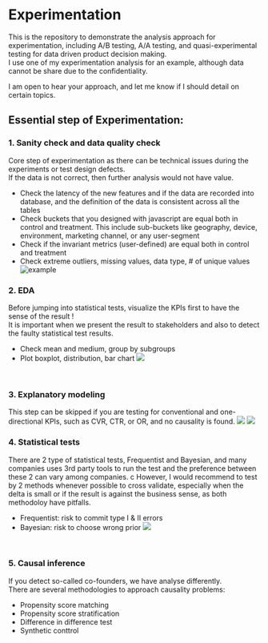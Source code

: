# Experimentation
This is the repository to demonstrate the analysis approach for experimentation, including A/B testing, A/A testing, and quasi-experimental testing for data driven product decision making. <br>
I use one of my experimentation analysis for an example, although data cannot be share due to the confidentiality. <br>

I am open to hear your approach, and let me know if I should detail on certain topics.<br>

## Essential step of Experimentation:
### 1. Sanity check and data quality check
Core step of experimentation as there can be technical issues during the experiments or test design defects. <br>
If the data is not correct, then further analysis would not have value.
- Check the latency of the new features and if the data are recorded into database, and the definition of the data is consistent across all the tables
- Check buckets that you designed with javascript are equal both in control and treatment. This include sub-buckets like geography, device, environment, marketing channel, or any user-segment 
- Check if the invariant metrics (user-defined) are equal both in control and treatment
- Check extreme outliers, missing values, data type, # of unique values
![example]("./img/1.png")

### 2. EDA
Before jumping into statistical tests, visualize the KPIs first to have the sense of the result ! <br>
It is important when we present the result to stakeholders and also to detect the faulty statistical test results.
- Check mean and medium, group by subgroups
- Plot boxplot, distribution, bar chart
![]("./img/2.png")
<br>

### 3. Explanatory modeling
This step can be skipped if you are testing for conventional and one-directional KPIs, such as CVR, CTR, or OR, and no causality is found.
![]("./img/3.png")
![]("./img/4.png")
<br>

### 4. Statistical tests
There are 2 type of statistical tests, Frequentist and Bayesian, and many companies uses 3rd party tools to run the test and the preference between these 2 can vary among companies. c
However, I would recommend to test by 2 methods whenever possible to cross validate, especially when the delta is small or if the result is against the business sense, as both methodoloy have pitfalls. <br>
- Frequentist: risk to commit type I & II errors
- Bayesian: risk to choose wrong prior
![]("./img/5.png")
<br>

### 5. Causal inference
If you detect so-called co-founders, we have analyse differently. <br>
There are several methodologies to approach causality problems:
- Propensity score matching
- Propensity score stratification
- Difference in difference test
- Synthetic conttrol
